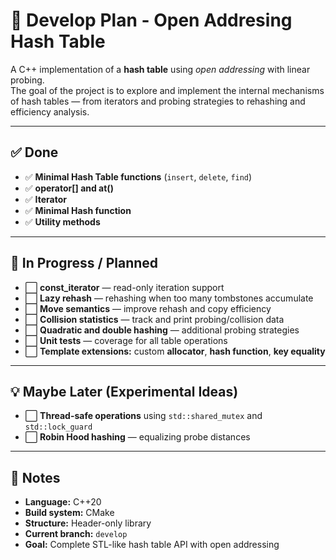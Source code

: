 # 🧠 Develop Plan - Open Addresing Hash Table

A C++ implementation of a **hash table** using *open addressing* with linear probing.  
The goal of the project is to explore and implement the internal mechanisms of hash tables — from iterators and probing strategies to rehashing and efficiency analysis.

---

## ✅ Done
- ✅ **Minimal Hash Table functions** (`insert`, `delete`, `find`)
- ✅ **operator[] and at()**
- ✅ **Iterator**
- ✅ **Minimal Hash function**
- ✅ **Utility methods**
---

## 🚧 In Progress / Planned

- ⬜ **const_iterator** — read-only iteration support  
- ⬜ **Lazy rehash** — rehashing when too many tombstones accumulate  
- ⬜ **Move semantics** — improve rehash and copy efficiency  
- ⬜ **Collision statistics** — track and print probing/collision data  
- ⬜ **Quadratic and double hashing** — additional probing strategies  
- ⬜ **Unit tests** — coverage for all table operations  
- ⬜ **Template extensions:** custom **allocator**, **hash function**, **key equality**

---

## 💡 Maybe Later (Experimental Ideas)

- ⬜ **Thread-safe operations** using `std::shared_mutex` and `std::lock_guard`  
- ⬜ **Robin Hood hashing** — equalizing probe distances  

---

## 🧩 Notes

- **Language:** C++20  
- **Build system:** CMake 
- **Structure:** Header-only library  
- **Current branch:** `develop`  
- **Goal:** Complete STL-like hash table API with open addressing  
